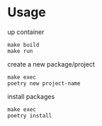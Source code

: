 # Usage
up container
```
make build
make run
```

create a new package/project
```
make exec
poetry new project-name
```

install packages
```
make exec
poetry install
```
